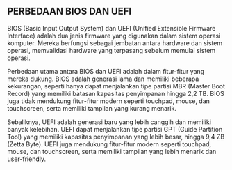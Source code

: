 ## PERBEDAAN BIOS DAN UEFI

BIOS (Basic Input Output System) dan UEFI (Unified Extensible Firmware Interface) adalah dua jenis firmware yang digunakan dalam sistem operasi komputer. Mereka berfungsi sebagai jembatan antara hardware dan sistem operasi, memvalidasi hardware yang terpasang sebelum memulai sistem operasi.

Perbedaan utama antara BIOS dan UEFI adalah dalam fitur-fitur yang mereka dukung. BIOS adalah generasi lama dan memiliki beberapa kekurangan, seperti hanya dapat menjalankan tipe partisi MBR (Master Boot Record) yang memiliki batasan kapasitas penyimpanan hingga 2,2 TB. BIOS juga tidak mendukung fitur-fitur modern seperti touchpad, mouse, dan touchscreen, serta memiliki tampilan yang kurang menarik.

Sebaliknya, UEFI adalah generasi baru yang lebih canggih dan memiliki banyak kelebihan. UEFI dapat menjalankan tipe partisi GPT (Guide Partition Tool) yang memiliki kapasitas penyimpanan yang lebih besar, hingga 9,4 ZB (Zetta Byte). UEFI juga mendukung fitur-fitur modern seperti touchpad, mouse, dan touchscreen, serta memiliki tampilan yang lebih menarik dan user-friendly.
